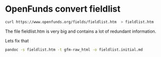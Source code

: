# OpenFunds convert fieldlist



```bash
curl https://www.openfunds.org/fields/fieldlist.htm  > fieldlist.htm
```

The file fieldlist.htm is very big and contains a lot of redundant information.

Lets fix that
```bash
pandoc -s fieldlist.htm -t gfm-raw_html -o fieldlist.initial.md
```
